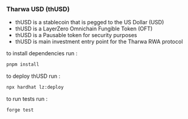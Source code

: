 ### Tharwa USD (thUSD)


- thUSD is a stablecoin that is pegged to the US Dollar (USD)
- thUSD is a LayerZero Omnichain Fungible Token (OFT)
- thUSD is a Pausable token for security purposes
- thUSD is main investment entry point for the Tharwa RWA protocol 

to install dependencies run :

```bash
pnpm install
```

to deploy thUSD run :

```bash
npx hardhat lz:deploy
```
to run tests run :

```bash
forge test
```

